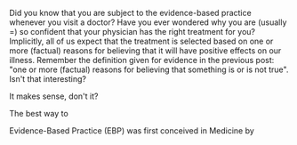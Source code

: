 Did you know that you are subject to the evidence-based practice whenever you visit a doctor? Have you ever wondered why you are (usually =) so confident that your physician has the right treatment for you? Implicitly, all of us expect that the treatment is selected based on one or more (factual) reasons for believing that it will have positive effects on our illness. Remember the definition given for evidence in the previous post: "one or more (factual) reasons for believing that something is or is not true". Isn't that interesting?




It makes sense, don't it?

The best way to




Evidence-Based Practice (EBP) was first conceived in Medicine by 





